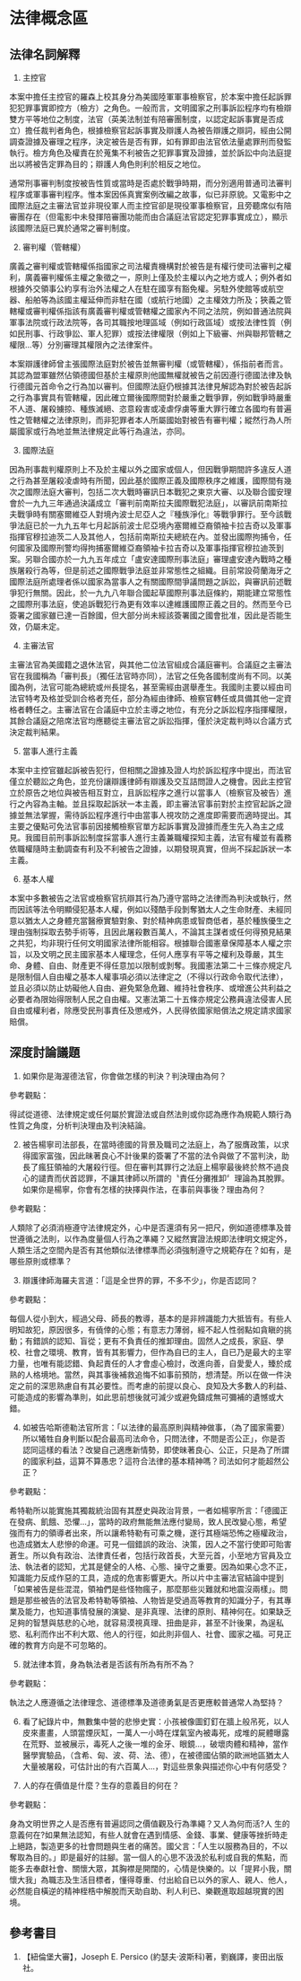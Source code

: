 # 法律概念區

## 法律名詞解釋

1. 主控官

  本案中擔任主控官的羅森上校其身分為美國陸軍軍事檢察官，於本案中擔任起訴罪犯犯罪事實即控方（檢方）之角色。一般而言，文明國家之刑事訴訟程序均有檢辯雙方平等地位之制度，法官（英美法制並有陪審團制度，以認定起訴事實是否成立）擔任裁判者角色，根據檢察官起訴事實及辯護人為被告辯護之辯詞，經由公開調查證據及審理之程序，決定被告是否有罪，如有罪即由法官依法量處罪刑而發監執行。檢方角色及權責在於蒐集不利被告之犯罪事實及證據，並於訴訟中向法庭提出以將被告定罪為目的；辯護人角色則利於相反之地位。

  通常刑事審判制度按被告性質或當時是否處於戰爭時期，而分別適用普通司法審判程序或軍事審判程序。惟本案因係真實案例改編之故事，似已非原貌。又電影中之國際法庭之主審法官並非現役軍人而主控官卻是現役軍事檢察官，且旁聽席似有陪審團存在（但電影中未發揮陪審團功能而由合議庭法官認定犯罪事實成立），顯示該國際法庭已異於通常之審判制度。

2. 審判權（管轄權）

  廣義之審判權或管轄權係指國家之司法權責機構對於被告是有權行使司法審判之權利，廣義審判權係主權之象徵之一，原則上僅及於主權以內之地方或人；例外者如根據外交領事公約享有治外法權之人在駐在國享有豁免權。另駐外使館等或航空器、船舶等為該國主權延伸而非駐在國（或航行地國）之主權效力所及；狹義之管轄權或審判權係指該有廣義審判權或管轄權之國家內不同之法院，例如普通法院與軍事法院或行政法院等，各司其職按地理區域（例如行政區域）或按法律性質（例如民刑事、行政爭訟、軍人犯罪）或按法律權限（例如上下級審、州與聯邦管轄之權限…等）分別審理其權限內之法律案件。

  本案辯護律師曾主張國際法庭對於被告並無審判權（或管轄權），係指前者而言。其認為盟軍雖然佔領德國但基於主權原則他國無權就被告之前因遵行德國法律及執行德國元首命令之行為加以審判。但國際法庭仍根據其法律見解認為對於被告起訴之行為事實具有管轄權，因此確立爾後國際間對於嚴重之戰爭罪，例如戰爭時嚴重不人道、屠殺擄掠、種族滅絕、恣意殺害或凌虐俘虜等重大罪行確立各國均有普遍性之管轄權之法律原則，而非犯罪者本人所屬國始對被告有審判權；縱然行為人所屬國家或行為地並無法律規定此等行為違法，亦同。

3. 國際法庭

  因為刑事裁判權原則上不及於主權以外之國家或個人，但因戰爭期間許多違反人道之行為甚至屠殺凌虐時有所聞，因此基於國際正義及國際秩序之維護，國際間有幾次之國際法庭大審判，包括二次大戰時審訊日本戰犯之東京大審、以及聯合國安理會於一九九三年通過決議成立「審判前南斯拉夫國際戰犯法庭」，以審訊前南斯拉夫戰爭時有關塞爾維亞人對境內波士尼亞人之『種族淨化』等戰爭罪行。至今該戰爭法庭已於一九九五年七月起訴前波士尼亞境內塞爾維亞裔領袖卡拉吉奇以及軍事指揮官穆拉迪茨二人及其他人，包括前南斯拉夫總統在內。並發出國際拘捕令，任何國家及國際刑警均得拘捕塞爾維亞裔領袖卡拉吉奇以及軍事指揮官穆拉迪茨到案。另聯合國亦於一九九五年成立「盧安達國際刑事法庭」審理盧安達內戰時之種族屠殺行為等，但是前述之國際戰爭法庭並非常態性之組織。目前常設荷蘭海牙之國際法庭所處理者係以國家為當事人之有關國際間爭議問題之訴訟，與審訊前述戰爭犯行無關。因此，於一九九八年聯合國起草國際刑事法庭條約，期能建立常態性之國際刑事法庭，使追訴戰犯行為更有效率以達維護國際正義之目的。然而至今已簽署之國家雖已達一百餘國，但大部分尚未經該簽署國之國會批准，因此是否能生效，仍屬未定。

4. 主審法官

  主審法官為美國籍之退休法官，與其他二位法官組成合議庭審判。合議庭之主審法官在我國稱為「審判長」（獨任法官時亦同），法官之任免各國制度尚有不同。以美國為例，法官可能為總統或州長提名，甚至需經由選舉產生。我國則主要以經由司法官特考及格並受訓合格者充任，部分為經由律師、檢察官轉任或具備其他一定資格者轉任之。主審法官在合議庭中立於主導之地位，有充分之訴訟程序指揮權限，其餘合議庭之陪席法官均應聽從主審法官之訴訟指揮，僅於決定裁判時以合議方式決定裁判結果。

5. 當事人進行主義

  本案中主控官雖起訴被告犯行，但相關之證據及證人均於訴訟程序中提出，而法官僅立於聽訟之角色，並充份讓辯護律師有辯護及交互詰問證人之機會。因此主控官立於原告之地位與被告相互對立，且訴訟程序之進行以當事人（檢察官及被告）進行之內容為主軸。並且採取起訴狀一本主義，即主審法官事前對於主控官起訴之證據並無法掌握，需待訴訟程序進行中由當事人視攻防之進度即需要而適時提出。其主要之優點可免法官事前因接觸檢察官單方起訴事實及證據而產生先入為主之成見。我國目前刑事訴訟制度採當事人進行主義兼職權探知主義，法官有權並有義務依職權隨時主動調查有利及不利被告之證據，以期發現真實，但尚不採起訴狀一本主義。

6. 基本人權

  本案中多數被告之法官或檢察官抗辯其行為乃遵守當時之法律而為判決或執行，然而因該等法令明顯侵犯基本人權，例如以殘酷手段剝奪猶太人之生命財產、未經同意以猶太人之身體充當醫療實驗對象、對於精神病患或智商低者，基於種族優生之理由強制採取去勢手術等，且因此屠殺數百萬人，不論其主謀者或任何得預見結果之共犯，均非現行任何文明國家法律所能相容。根據聯合國憲章保障基本人權之宗旨，以及文明之民主國家基本人權理念，任何人應享有平等之權利及尊嚴，其生命、身體、自由、財產更不得任意加以限制或剝奪。我國憲法第二十三條亦規定凡是限制個人自由權之基本人權事項必須以法律定之（不得以行政命令取代法律），並且必須以防止妨礙他人自由、避免緊急危難、維持社會秩序、或增進公共利益之必要者為限始得限制人民之自由權。又憲法第二十五條亦規定公務員違法侵害人民自由或權利者，除應受民刑事責任及懲戒外，人民得依國家賠償法之規定請求國家賠償。

## 深度討論議題

1. 如果你是海渥德法官，你會做怎樣的判決？判決理由為何？

  參考觀點：

  得試從道德、法律規定或任何屬於實證法或自然法則或你認為應作為規範人類行為性質之角度，分析判決理由及判決結論。

  
2. 被告楊寧司法部長，在當時德國的背景及職司之法庭上，為了服膺政策，以求得國家富強，因此昧著良心不計後果的簽署了不當的法令與做了不當判決，助長了瘋狂領袖的大屠殺行徑。但在審判其罪行之法庭上楊寧最後終於熬不過良心的譴責而伏首認罪，不讓其律師以所謂的〝責任分攤推卸〞理論為其脫罪。如果你是楊寧，你會有怎樣的抉擇與作法，在事前與事後？理由為何？

  參考觀點：

  人類除了必須消極遵守法律規定外，心中是否還須有另一把尺，例如道德標準及普世遵循之法則，以作為度量個人行為之準繩？又縱然實證法規即法律明文規定外，人類生活之空間內是否有其他類似法律標準而必須強制遵守之規範存在？如有，是哪些原則或標準？

3. 辯護律師海羅夫言道：「這是全世界的罪，不多不少」，你是否認同？

  參考觀點：

  每個人從小到大，經過父母、師長的教導，基本的是非辨識能力大抵皆有。有些人明知故犯，原因很多，有僥倖的心態；有意志力薄弱，經不起人性弱點如貪瞋的挑動；有錯誤的認知、盲從；更有不負責任的推卸理由。固然人之成長，家庭、學校、社會之環境、教育，皆有其影響力，但作為自已的主人，自已乃是最大的主宰力量，也唯有能認錯、負起責任的人才會虛心檢討，改進向善，自愛愛人，臻於成熟的人格境地。當然，與其事後補救追悔不如事前預防，想清楚。所以在做一件決定之前的深思熟慮自有其必要性。而考慮的前提以良心、良知及大多數人的利益、可能造成的影響為準則，如此思前想後就可減少或避免鑄成無可彌補的遺憾或大錯。

4. 如被告哈斯德勒法官所言：「以法律的最高原則與精神做事，（為了國家需要）所以犧牲自身判斷以配合最高司法命令，只問法律，不問是否公正」，你是否認同這樣的看法？改變自己適應新情勢，即使昧著良心、公正，只是為了所謂的國家利益，這算不算愚忠？這符合法律的基本精神嗎？司法如何才能超然公正？

  參考觀點：

  希特勒所以能實施其獨裁統治固有其歷史與政治背景，一者如楊寧所言：「德國正在發病、飢餓、恐懼…」，當時的政府無能無法應付變局，致人民改變心態，希望強而有力的領導者出來，所以讓希特勒有可乘之機，遂行其極端恐怖之極權政治，也造成猶太人悲慘的命運。可見一個錯誤的政治、決策，因人之不當行使即可貽害蒼生。所以負有政治、法律責任者，包括行政首長，大至元首，小至地方官員及立法、執法者的認知，尤其是健全的人格、心態、操守之重要。因為如果心念不正，知識能力反成作惡的工具，造成的危害影響更大。所以片中主審法官結論中提到「如果被告是些混混，領袖們是些怪物瘋子，那麼那些災難就和地震沒兩樣」。問題是那些被告的法官及希特勒等領袖、人物皆是受過高等教育的知識分子，有其專業及能力，也知道事情發展的演變、是非真理、法律的原則、精神何在。如果缺乏足夠的智慧與慈悲的心地，就容易漠視真理、扭曲是非，甚至不計後果，為逞私慾、私利而作出不利大眾、他人的行徑，如此則非個人、社會、國家之福。可見正確的教育方向是不可忽略的。

5. 就法律本質，身為執法者是否該有所為有所不為？

  參考觀點：

  執法之人應遵循之法律理念、道德標準及道德勇氣是否更應較普通常人為堅持？

6. 看了紀錄片中，無數集中營的悲慘史實：小孩被像圖釘釘在牆上般吊死，以人皮來畫畫，人頭當煙灰缸，一萬人一小時在煤氣室內被毒死，成堆的屍體曝露在荒野、並被展示，毒死人之後一堆的金牙、眼鏡…，破壞肉體和精神，當作醫學實驗品，（含希、匈、波、荷、法、德），在被德國佔領的歐洲地區猶太人大量被屠殺，可估計出的有六百萬人…，對這些景象與描述你心中有何感受？

7. 人的存在價值是什麼？生存的意義目的何在？

  參考觀點：

  身為文明世界之人是否應有普遍認同之價值觀及行為準繩？又人為何而活?人   生的意義何在?如果無法認知，有些人就會在遇到情感、金錢、事業、健康等挫折時走上絕路，製造更多的社會問題與生者的痛苦。國父言：「人生以服務為目的，不以奪取為目的。」即是最好的註腳。當一個人的心思不汲汲於私利或自我的焦點，而能多去奉獻社會、關懷大眾，其胸襟是開闊的，心情是快樂的。以「提昇小我，關懷大我」為職志及生活目標者，懂得尊重、付出給自已以外的家人、親人、他人，必然能自橫逆的精神桎梏中解脫而天助自助、利人利已、樂觀進取超越現實的困境。



## 參考書目

1. 【紐倫堡大審】，Joseph E. Persico (約瑟夫‧波斯科)著，劉巍譯，麥田出版社。


